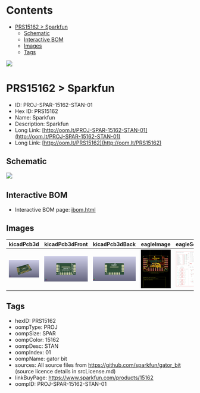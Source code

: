 



Contents
========

* [PRS15162 > Sparkfun](#prs15162--sparkfun)
	* [Schematic](#schematic)
	* [Interactive BOM](#interactive-bom)
	* [Images](#images)
	* [Tags](#tags)
  
![][im]
# PRS15162 > Sparkfun

- ID: PROJ-SPAR-15162-STAN-01
- Hex ID: PRS15162
- Name: Sparkfun
- Description: Sparkfun
- Long Link: [http://oom.lt/PROJ-SPAR-15162-STAN-01](http://oom.lt/PROJ-SPAR-15162-STAN-01)
- Long Link: [http://oom.lt/PRS15162](http://oom.lt/PRS15162)

## Schematic
  
![][schem]
## Interactive BOM

- Interactive BOM page: [ibom.html](https://htmlpreview.github.io/?https://github.com/oomlout/oomlout_OOMP_projects/blob/main/PROJ-SPAR-15162-STAN-01/kicad/bom/ibom.html)

## Images
  
  

|kicadPcb3d|kicadPcb3dFront|kicadPcb3dBack|eagleImage|eagleSchemImage|
| :---: | :---: | :---: | :---: | :---: |
|[![kicadPcb3d](kicadPcb3d_140.png)](kicadPcb3d.png)|[![kicadPcb3dFront](kicadPcb3dFront_140.png)](kicadPcb3dFront.png)|[![kicadPcb3dBack](kicadPcb3dBack_140.png)](kicadPcb3dBack.png)|[![eagleImage](eagleImage_140.png)](eagleImage.png)|[![eagleSchemImage](eagleSchemImage_140.png)](eagleSchemImage.png)|

## Tags

- hexID: PRS15162
- oompType: PROJ
- oompSize: SPAR
- oompColor: 15162
- oompDesc: STAN
- oompIndex: 01
- oompName: gator bit
- sources: All source files from https://github.com/sparkfun/gator_bit (source licence details in srcLicense.md)
- linkBuyPage: https://www.sparkfun.com/products/15162
- oompID: PROJ-SPAR-15162-STAN-01



[im]: kicadPcb3d_450.png
[schem]: eagleSchemImage.png
